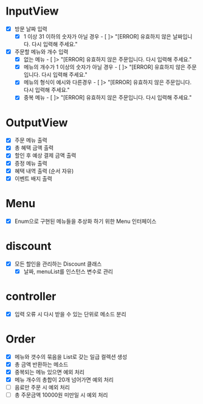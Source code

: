 # InputView

- [X] 방문 날짜 입력
    - [X] 1 이상 31 이하의 숫자가 아닐 경우 - [ ]> "[ERROR] 유효하지 않은 날짜입니다. 다시 입력해 주세요."
- [X] 주문할 메뉴와 개수 입력
    - [X] 없는 메뉴 - [ ]> "[ERROR] 유효하지 않은 주문입니다. 다시 입력해 주세요."
    - [X] 메뉴의 개수가 1 이상의 숫자가 아닐 경우 - [ ]> "[ERROR] 유효하지 않은 주문입니다. 다시 입력해 주세요."
    - [X] 메뉴의 형식이 예시와 다른경우 - [ ]> "[ERROR] 유효하지 않은 주문입니다. 다시 입력해 주세요."
    - [X] 중복 메뉴 - [ ]> "[ERROR] 유효하지 않은 주문입니다. 다시 입력해 주세요."

# OutputView

- [X] 주문 메뉴 출력
- [X] 총 혜택 금액 출력
- [X] 할인 후 예상 결제 금액 출력
- [X] 증정 메뉴 출력
- [X] 혜택 내역 출력 (순서 자유)
- [X] 이벤트 배지 출력

# Menu

- [X] Enum으로 구현된 메뉴들을 추상화 하기 위한 Menu 인터페이스

# discount

- [X] 모든 할인을 관리하는 Discount 클래스
    - [X] 날짜, menuList를 인스턴스 변수로 관리

# controller

- [X] 입력 오류 시 다시 받을 수 있는 단위로 메소드 분리

# Order

- [X] 메뉴와 갯수의 묶음을 List로 갖는 일급 컬렉션 생성
- [X] 총 금액 반환하는 메소드
- [X] 중복되는 메뉴 있으면 예외 처리
- [X] 메뉴 개수의 총합이 20개 넘어가면 예외 처리
- [ ] 음료만 주문 시 예외 처리
- [ ] 총 주문금액 10000원 미만일 시 예외 처리
